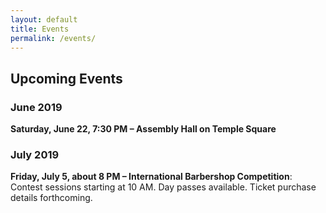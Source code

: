 ```yaml
---
layout: default
title: Events
permalink: /events/
---
```


<h2 class="top">Upcoming Events</h2>

### June 2019

**Saturday, June 22, 7:30 PM – Assembly Hall on Temple Square**

### July 2019

**Friday, July 5, about 8 PM – International Barbershop Competition**:
Contest sessions starting at 10 AM. Day passes available. Ticket purchase details forthcoming.

